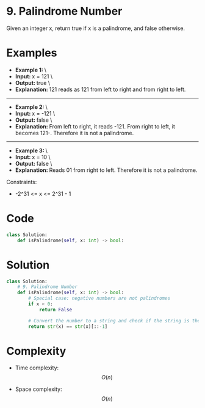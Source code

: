 # 9. Palindrome Number
Given an integer x, return true if x is a
palindrome, and false otherwise.


# Examples
- <strong> Example 1: </strong> \
- <strong> Input: </strong>  x = 121 \
- <strong> Output: </strong> true \
- <strong> Explanation: </strong> 121 reads as 121 from left to right and from right to left. 

___

- <strong> Example 2: </strong> \
- <strong> Input: </strong> x = -121 \
- <strong> Output: </strong> false \
- <strong> Explanation: </strong> From left to right, it reads -121. From right to left, it becomes 121-. Therefore it is not a palindrome.

___

- <strong> Example 3: </strong> \
- <strong> Input: </strong> x = 10 \
- <strong> Output: </strong> false \
- <strong> Explanation: </strong> Reads 01 from right to left. Therefore it is not a palindrome.

Constraints:
- -2^31 <= x <= 2^31 - 1


# Code
```python
class Solution:
    def isPalindrome(self, x: int) -> bool:
```

# Solution
```python
class Solution:
    # 9. Palindrome Number
    def isPalindrome(self, x: int) -> bool:
        # Special case: negative numbers are not palindromes
        if x < 0:
            return False

        # Convert the number to a string and check if the string is the same forwards and backwards
        return str(x) == str(x)[::-1]
```


# Complexity
- Time complexity: \
$$O(n)$$

- Space complexity: \
$$O(n)$$
